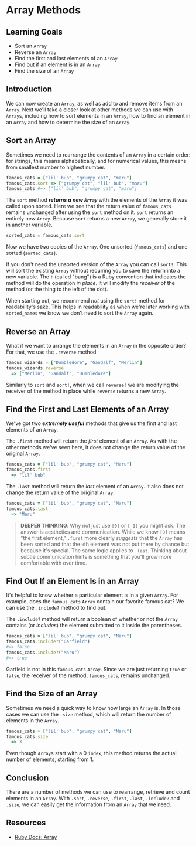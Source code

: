 # Array Methods

## Learning Goals

- Sort an `Array`
- Reverse an `Array`
- Find the first and last elements of an `Array`
- Find out if an element is in an `Array`
- Find the size of an `Array`

## Introduction

We can now create an `Array`, as well as add to and remove items from an `Array`.
Next we'll take a closer look at other methods we can use with `Array`s, including
how to sort elements in an `Array`, how to find an element in an `Array` and how to
determine the size of an `Array`.

## Sort an Array

Sometimes we need to rearrange the contents of an `Array` in a certain order: for
strings, this means alphabetically, and for numerical values, this means from
smallest number to highest number.

```ruby
famous_cats = ["lil' bub", "grumpy cat", "maru"]
famous_cats.sort => ["grumpy cat", "lil' bub", "maru"]
famous_cats #=> ["lil' bub", "grumpy cat", "maru"]
```

The `sort` method ***returns a new `Array`*** with the elements of the `Array`
it was called upon sorted.  Here we see that the return value of `famous_cats`
remains unchanged after using the `sort` method on it. `sort` returns an
entirely new `Array`.  Because `sort` returns a new `Array`, we generally store
it in another variable.

```ruby
sorted_cats = famous_cats.sort
```

Now we have two copies of the `Array`. One unsorted (`famous_cats`) and one sorted
(`sorted_cats`).

If you don't need the unsorted version of the `Array` you can call `sort!`.
This will sort the existing `Array` without requiring you to save the return
into a new variable. The `!` (called "bang") is a Ruby convention that
indicates the method will do the operation _in place_. It will modify the
_receiver_ of the method (or the thing to the left of the dot).

When starting out, we recommend _not_ using the `sort!` method for
readability's sake. This helps in readability as when we're later working with
`sorted_names` we know we don't need to sort the `Array` again.

## Reverse an Array

What if we want to arrange the elements in an `Array` in the opposite order? For that, we
use the `.reverse` method.

```ruby  
famous_wizards = ["Dumbledore", "Gandalf", "Merlin"]
famous_wizards.reverse
  => ["Merlin", "Gandalf", "Dumbledore"]
```

Similarly to `sort` and `sort!`, when we call `reverse!` we are modifying the
receiver of the method in place while `reverse` returns a new `Array`.

## Find the First and Last Elements of an Array

We've got two ***extremely useful*** methods that give us the first and last
elements of an `Array`.

The `.first` method will return the _first_ element of an `Array`. As with the
other methods we've seen here, it does not change the return value of the
original `Array`.

```ruby
famous_cats = ["lil' bub", "grumpy cat", "Maru"]
famous_cats.first
  => "lil' bub"
```

The `.last` method will return the _last_ element of an `Array`. It also does not
change the return value of the original `Array`.

```ruby
famous_cats = ["lil' bub", "grumpy cat", "Maru"]
famous_cats.last
  => "Maru"
```

> **DEEPER THINKING**: Why not just use `[0]` or `[-1]` you might ask. The
> answer is aesthetics and communication. While we know `[0]` means "the first
> element," `.first` more clearly _suggests_ that the `Array` has been sorted
> and that the `0`th element was not put there by chance but because it's
> special. The same logic applies to `.last`. Thinking about subtle
> communication hints is something that you'll grow more comfortable with over
> time.

## Find Out If an Element Is in an Array

It's helpful to know whether  a particular element is in a given `Array`. For
example, does the `famous_cats` `Array` contain our favorite famous cat? We can
use the `.include?` method to find out.

The `.include?` method will return a boolean of whether or not the `Array`
contains (or ​_includes_) the element submitted to it inside the parentheses.

```ruby
famous_cats = ["lil' bub", "grumpy cat", "Maru"]
famous_cats.include?("Garfield")
#=> false
famous_cats.include?("Maru")
#=> true
```

Garfield is not in this `famous_cats` `Array`. Since we are just returning
`true` or `false`, the receiver of the method, `famous_cats`, remains
unchanged.

## Find the Size of an Array

Sometimes we need a quick way to know how large an `Array` is. In those cases we
can use the `.size` method, which will return the number of elements in the
`Array`.

```ruby
famous_cats = ["lil' bub", "grumpy cat", "Maru"]
famous_cats.size
  => 3
```

Even though `Array`s start with a 0 `index`, this method returns the actual number
of elements, starting from 1.

## Conclusion

There are a number of methods we can use to rearrange, retrieve and count
elements in an `Array`. With `.sort`, `.reverse`, `.first`, `.last`,
`.include?` and `.size`, we can easily get the information from an `Array` that
we need.

## Resources

- [Ruby Docs: Array](https://ruby-doc.org/core-2.2.0/Array.html)
